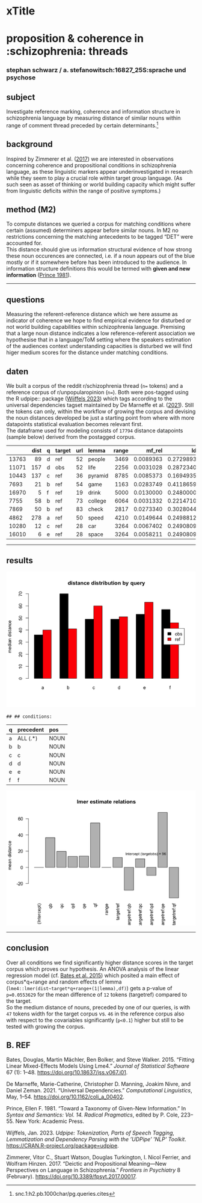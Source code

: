 # xTitle

# proposition & coherence in :schizophrenia: threads

### stephan schwarz / a. stefanowitsch:16827_25S:sprache und psychose

## subject

Investigate reference marking, coherence and information structure in schizophrenia language by measuring distance of similar nouns within range of comment thread preceded by certain determinants.[^1]

## background

Inspired by Zimmerer et al. ([2017](#ref-zimmerer_deictic_2017)) we are interested in observations concerning coherence and propositional conditions in schizophrenia language, as these linguistic markers appear underinvestigated in research while they seem to play a crucial role within target group language. (As such seen as asset of thinking or world building capacity which might suffer from linguistic deficits within the range of positive symptoms.)

## method (M2)

To compute distances we queried a corpus for matching conditions where certain (assumed) determiners appear before similar nouns. In M2 no restrictions concerning the matching antecedents to be tagged “DET” were accounted for.  
This distance should give us information structural evidence of how strong these noun occurences are connected, i.e. if a noun appears out of the blue mostly or if it somewhere before has been introduced to the audience. In information structure definitions this would be termed with **given and new information** ([Prince 1981](#ref-prince_toward_1981)).

------------------------------------------------------------------------

## questions

Measuring the referent-reference distance which we here assume as indicator of coherence we hope to find empirical evidence for disturbed or not world building capabilities within schizophrenia language. Premising that a large noun distance indicates a low reference-referent association we hypothesise that in a language/ToM setting where the speakers estimation of the audiences context understanding capacities is disturbed we will find higer medium scores for the distance under matching conditions.

## daten

We built a corpus of the reddit r/schizophrenia thread (`n=` tokens) and a reference corpus of r/unpopularopinion (`n=`). Both were pos-tagged using the R udpipe:: package ([Wijffels 2023](#ref-wijffels_udpipe_2023)) which tags according to the universal dependencies tagset maintained by De Marneffe et al. ([2021](#ref-de_marneffe_universal_2021)). Still the tokens can only, within the workflow of growing the corpus and devising the noun distances developed be just a starting point from where with more datapoints statistical evaluation becomes relevant first.  
The dataframe used for modeling consists of `17794` distance datapoints (sample below) derived from the postagged corpus.

|       | dist | q   | target | url | lemma   | range |    mf_rel |        ld | q_long                |
|:-----|----:|:---|:------|----:|:-------|-----:|--------:|--------:|:-----------------|
| 13763 |   89 | d   | ref    |  52 | people  |  3469 | 0.0089363 | 0.2729893 | a,an,some,any         |
| 11071 |  157 | d   | obs    |  52 | life    |  2256 | 0.0031028 | 0.2872340 | a,an,some,any         |
| 10443 |  137 | c   | ref    |  36 | pyramid |  8785 | 0.0085373 | 0.1694935 | the                   |
| 7693  |   21 | b   | ref    |  54 | game    |  1163 | 0.0283749 | 0.4118659 | this,that,these,those |
| 16970 |    5 | f   | ref    |  19 | drink   |  5000 | 0.0130000 | 0.2480000 | your,their,his,her    |
| 7755  |   58 | b   | ref    |  73 | college |  6064 | 0.0031332 | 0.2214710 | this,that,these,those |
| 7869  |   50 | b   | ref    |  83 | check   |  2817 | 0.0273340 | 0.3028044 | this,that,these,those |
| 4862  |  278 | a   | ref    |  50 | speed   |  4210 | 0.0149644 | 0.2498812 | #intercept            |
| 10280 |   12 | c   | ref    |  28 | car     |  3264 | 0.0067402 | 0.2490809 | the                   |
| 16010 |    6 | e   | ref    |  28 | space   |  3264 | 0.0058211 | 0.2490809 | my                    |

------------------------------------------------------------------------

## results

![](https://github.com/esteeschwarz/SPUND-LX/raw/main/psych/HA/poster/plots/distance-distribution-df2-viz1-1.png)

    ## ## conditions:

| q   | precedent | pos  |
|:----|:----------|:-----|
| a   | ALL (.\*) | NOUN |
| b   | b         | NOUN |
| c   | c         | NOUN |
| d   | d         | NOUN |
| e   | e         | NOUN |
| f   | f         | NOUN |

![](https://github.com/esteeschwarz/SPUND-LX/raw/main/psych/HA/poster/plots/lmer-plot-df2-lmeplot-1.png)

------------------------------------------------------------------------

## conclusion

Over all conditions <!--**B** (``` this, that, these, those, DET ```)-->we find significantly higher distance scores in the target corpus which proves our hypothesis. An ANOVA analysis of the linear regression model (cf. [Bates et al. 2015](#ref-bates_fitting_2015)) which posited a main effect of corpus\*q+range and random effects of lemma (`lme4::lmer(dist~target*q+range+(1|lemma),df)`) gets a p-value of `p=0.0553629` for the mean difference of `12` tokens (targetref) compared to the target.  
So the medium distance of nouns, preceded by one of our queries, is with `47` tokens width for the target corpus vs. `46` in the reference corpus also with respect to the covariables significantly (`p<0.1`) higher but still to be tested with growing the corpus.

## B. REF

Bates, Douglas, Martin Mächler, Ben Bolker, and Steve Walker. 2015. “Fitting Linear Mixed-Effects Models Using Lme4.” *Journal of Statistical Software* 67 (1): 1–48. <https://doi.org/10.18637/jss.v067.i01>.

De Marneffe, Marie-Catherine, Christopher D. Manning, Joakim Nivre, and Daniel Zeman. 2021. “Universal Dependencies.” *Computational Linguistics*, May, 1–54. <https://doi.org/10.1162/coli_a_00402>.

Prince, Ellen F. 1981. “Toward a Taxonomy of Given-New Information.” In *Syntax and Semantics: Vol. 14. Radical Pragmatics*, edited by P. Cole, 223–55. New York: Academic Press.

Wijffels, Jan. 2023. *Udpipe: Tokenization, Parts of Speech Tagging, Lemmatization and Dependency Parsing with the ’UDPipe’ ’NLP’ Toolkit*. <https://CRAN.R-project.org/package=udpipe>.

Zimmerer, Vitor C., Stuart Watson, Douglas Turkington, I. Nicol Ferrier, and Wolfram Hinzen. 2017. “Deictic and Propositional Meaning—New Perspectives on Language in Schizophrenia.” *Frontiers in Psychiatry* 8 (February). <https://doi.org/10.3389/fpsyt.2017.00017>.

[^1]: snc.1:h2.pb.1000char/pg.queries.cites
